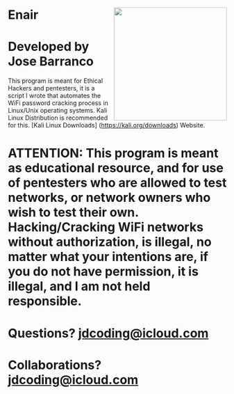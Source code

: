 # Enair <img src="https://cdn.discordapp.com/attachments/448519067968733194/491358614829924353/videoblocks-wifi-symbol-logo-a-sign-for-wireless-internet-loop-blue_ruiecvw8z_thumbnail-full06.png" height="260" align="right">
# Developed by Jose Barranco
 This program is meant for Ethical Hackers and pentesters, it is a script I wrote that automates the WiFi password cracking process in Linux/Unix operating systems. Kali Linux Distribution is recommended for this. [Kali Linux Downloads] (https://kali.org/downloads) Website.
# ATTENTION: This program is meant as educational resource, and for use of pentesters who are allowed to test networks, or network owners who wish to test their own. Hacking/Cracking WiFi networks without authorization, is illegal, no matter what your intentions are, if you do not have permission, it is illegal, and I am not held responsible.

# Questions? jdcoding@icloud.com
# Collaborations? jdcoding@icloud.com
